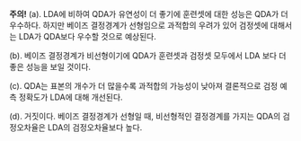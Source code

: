 **주의!**
(a). LDA에 비하여 QDA가 유연성이 더 좋기에 훈련셋에 대한 성능은 QDA가 더 우수하다. 하지만 베이즈 결정경계가 선형임으로 과적합의 우려가 있어 검정셋에 대해서는 LDA가 QDA보다 우수할 것으로 예상된다.

(b). 베이즈 결정경계가 비선형이기에 QDA가 훈련셋과 검정셋 모두에서 LDA 보다 더 좋은 성능을 보일 것이다.

(c). QDA는 표본의 개수가 더 많을수록 과적합의 가능성이 낮아져 결론적으로 검정 예측 정확도가 LDA에 대해 개선된다. 

(d). 거짓이다. 베이즈 결정경계가 선형일 때, 비선형적인 결정경계를 가지는 QDA의 검정오차율은 LDA의 검정오차율보다 높다.

